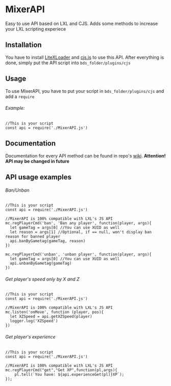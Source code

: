 # MixerAPI
Easy to use API based on LXL and CJS. Adds some methods to increase your LXL scripting experiece
## Installation
You have to install [LiteXLoader](https://github.com/LiteLDev/LiteXLoader "LiteXLoader") and [cjs.js](https://github.com/callstackexceed/cjs.js "CJS") to use this API.
After everything is done, simply put the API script into `bds_folder/plugins/cjs`
## Usage
To use MixerAPI, you have to put your script in `bds_folder/plugins/cjs` and add a `require`
###### Example:
```JS
//This is your script
const api = require('./MixerAPI.js')
```
## Documentation
Documentation for every API method can be found in repo's [wiki](https://github.com/Development-studio/MixerAPI/wiki). **Attention! API may be changed in future**
## API usage examples
###### Ban/Unban
```JS
//This is your script
const api = require('./MixerAPI.js')

//MixerAPI is 100% compatible with LXL's JS API
mc.regPlayerCmd('ban', 'Ban any player', function(player, args){
  let gameTag = args[0] //You can use XUID as well
  let reason = args[1] //Optional, if == null, won't display ban reason for banned player
  api.banByGametag(gameTag, reason)
})

mc.regPlayerCmd('unban', 'unban player', function(player, args){
  let gameTag = args[0] //You can use XUID as well
  api.unbanByGametag(gameTag)
})
```
###### Get player's speed only by X and Z
```JS
//This is your script
const api = require('./MixerAPI.js')

//MixerAPI is 100% compatible with LXL's JS API
mc.listen('onMove', function (player, pos){
  let XZSpeed = api.getXZSpeed(player)
  logger.log('XZSpeed')
})
```
###### Get player's experience
```JS
//This is your script
const api = require('./MixerAPI.js')

//MixerAPI is 100% compatible with LXL's JS API
mc.regPlayerCmd("get","Get XP",function(pl,args){
    pl.tell(`You have: ${api.experienceGet(pl)}XP`);
});
```
